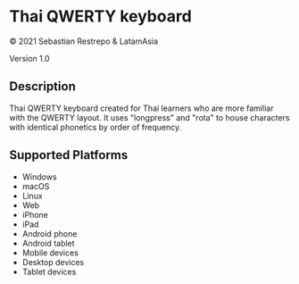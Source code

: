 Thai QWERTY keyboard
==============

© 2021 Sebastian Restrepo & LatamAsia

Version 1.0

Description
-----------
Thai QWERTY keyboard created for Thai learners who are more familiar with the QWERTY layout. It uses "longpress" and "rota" to house characters with identical phonetics by order of frequency.


Supported Platforms
-------------------
 * Windows
 * macOS
 * Linux
 * Web
 * iPhone
 * iPad
 * Android phone
 * Android tablet
 * Mobile devices
 * Desktop devices
 * Tablet devices


